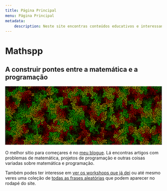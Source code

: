 ```yaml
---
title: Página Principal
menu: Página Principal
metadata:
    description: Neste site encontras conteúdos educativos e interessantes de matemática e programação.
---
```


# Mathspp

## A construir pontes entre a matemática e a programação

![](maze.png)

O melhor sítio para começares é no [meu blogue](../blog). Lá encontras artigos com problemas de matemática, projetos de programação e outras coisas variadas sobre matemática e programação.

Também podes ter interesse em [ver os workshops que já dei](../workshops) ou até mesmo veres uma coleção de [todas as frases aleatórias](../random-sentences) que podem aparecer no rodapé do site.
